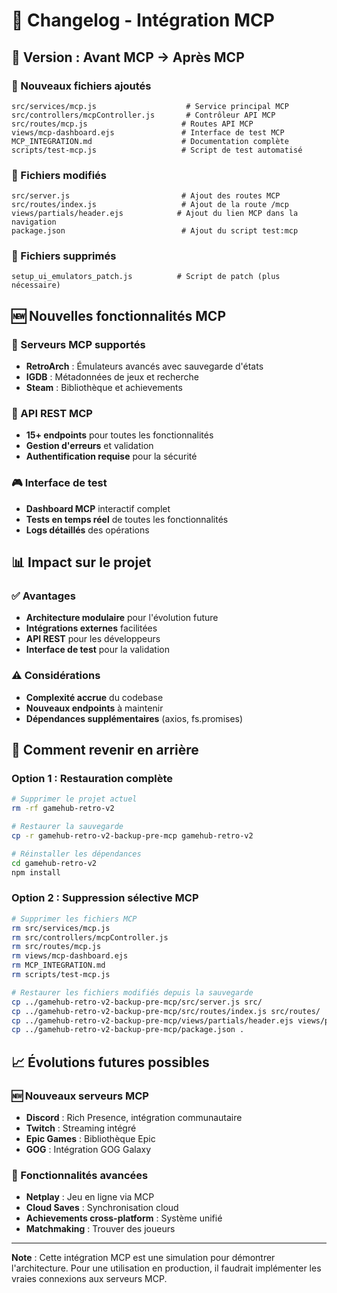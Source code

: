 # 📝 Changelog - Intégration MCP

## 🔄 Version : Avant MCP → Après MCP

### 📁 Nouveaux fichiers ajoutés

```
src/services/mcp.js                    # Service principal MCP
src/controllers/mcpController.js       # Contrôleur API MCP
src/routes/mcp.js                     # Routes API MCP
views/mcp-dashboard.ejs               # Interface de test MCP
MCP_INTEGRATION.md                    # Documentation complète
scripts/test-mcp.js                   # Script de test automatisé
```

### 🔧 Fichiers modifiés

```
src/server.js                         # Ajout des routes MCP
src/routes/index.js                   # Ajout de la route /mcp
views/partials/header.ejs            # Ajout du lien MCP dans la navigation
package.json                          # Ajout du script test:mcp
```

### 🚫 Fichiers supprimés

```
setup_ui_emulators_patch.js          # Script de patch (plus nécessaire)
```

## 🆕 Nouvelles fonctionnalités MCP

### 🔌 Serveurs MCP supportés

- **RetroArch** : Émulateurs avancés avec sauvegarde d'états
- **IGDB** : Métadonnées de jeux et recherche
- **Steam** : Bibliothèque et achievements

### 🚀 API REST MCP

- **15+ endpoints** pour toutes les fonctionnalités
- **Gestion d'erreurs** et validation
- **Authentification requise** pour la sécurité

### 🎮 Interface de test

- **Dashboard MCP** interactif complet
- **Tests en temps réel** de toutes les fonctionnalités
- **Logs détaillés** des opérations

## 📊 Impact sur le projet

### ✅ Avantages

- **Architecture modulaire** pour l'évolution future
- **Intégrations externes** facilitées
- **API REST** pour les développeurs
- **Interface de test** pour la validation

### ⚠️ Considérations

- **Complexité accrue** du codebase
- **Nouveaux endpoints** à maintenir
- **Dépendances supplémentaires** (axios, fs.promises)

## 🔄 Comment revenir en arrière

### Option 1 : Restauration complète

```bash
# Supprimer le projet actuel
rm -rf gamehub-retro-v2

# Restaurer la sauvegarde
cp -r gamehub-retro-v2-backup-pre-mcp gamehub-retro-v2

# Réinstaller les dépendances
cd gamehub-retro-v2
npm install
```

### Option 2 : Suppression sélective MCP

```bash
# Supprimer les fichiers MCP
rm src/services/mcp.js
rm src/controllers/mcpController.js
rm src/routes/mcp.js
rm views/mcp-dashboard.ejs
rm MCP_INTEGRATION.md
rm scripts/test-mcp.js

# Restaurer les fichiers modifiés depuis la sauvegarde
cp ../gamehub-retro-v2-backup-pre-mcp/src/server.js src/
cp ../gamehub-retro-v2-backup-pre-mcp/src/routes/index.js src/routes/
cp ../gamehub-retro-v2-backup-pre-mcp/views/partials/header.ejs views/partials/
cp ../gamehub-retro-v2-backup-pre-mcp/package.json .
```

## 📈 Évolutions futures possibles

### 🆕 Nouveaux serveurs MCP

- **Discord** : Rich Presence, intégration communautaire
- **Twitch** : Streaming intégré
- **Epic Games** : Bibliothèque Epic
- **GOG** : Intégration GOG Galaxy

### 🚀 Fonctionnalités avancées

- **Netplay** : Jeu en ligne via MCP
- **Cloud Saves** : Synchronisation cloud
- **Achievements cross-platform** : Système unifié
- **Matchmaking** : Trouver des joueurs

---

**Note** : Cette intégration MCP est une simulation pour démontrer l'architecture. Pour une utilisation en production, il faudrait implémenter les vraies connexions aux serveurs MCP.
